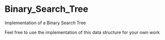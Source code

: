 # Binary_Search_Tree
Implementation of a Binary Search Tree

Feel free to use the implementation of this data structure for your own work
